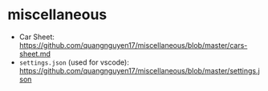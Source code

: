 # miscellaneous

- Car Sheet: https://github.com/quangnguyen17/miscellaneous/blob/master/cars-sheet.md
- `settings.json` (used for vscode): https://github.com/quangnguyen17/miscellaneous/blob/master/settings.json
